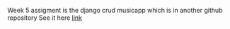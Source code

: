 Week 5 assigment is the django crud musicapp which is in another github repository
See it here [link](https://github.com/desmondflexy/soncrud)
